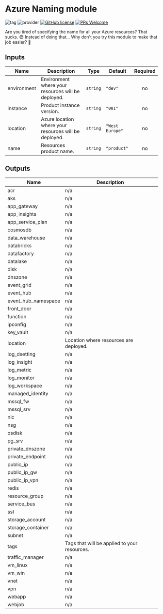 # Azure Naming module

![tag](https://img.shields.io/badge/tag-0.1-green) ![provider](https://img.shields.io/badge/Provider-AzureRM-blue) [![GitHub license](https://img.shields.io/github/license/Naereen/StrapDown.js.svg)](https://github.com/Naereen/StrapDown.js/blob/master/LICENSE) [![PRs Welcome](https://img.shields.io/badge/PRs-welcome-brightgreen.svg?style=flat-square)](http://makeapullrequest.com)



Are you tired of specifying the name for all your Azure resources? That sucks. :fearful:
Instead of doing that... Why don't you try this module to make that job easier? :ok_person:

## Inputs

| Name | Description | Type | Default | Required |
|------|-------------|------|---------|:--------:|
| environment | Environment where your resources will be deployed. | `string` | `"dev"` | no |
| instance | Product instance version. | `string` | `"001"` | no |
| location | Azure location where your resources will be deployed. | `string` | `"West Europe"` | no |
| name | Resources product name. | `string` | `"product"` | no |

## Outputs

| Name | Description |
|------|-------------|
| acr | n/a |
| aks | n/a |
| app\_gateway | n/a |
| app\_insights | n/a |
| app\_service\_plan | n/a |
| cosmosdb | n/a |
| data\_warehouse | n/a |
| databricks | n/a |
| datafactory | n/a |
| datalake | n/a |
| disk | n/a |
| dnszone | n/a |
| event\_grid | n/a |
| event\_hub | n/a |
| event\_hub\_namespace | n/a |
| front\_door | n/a |
| function | n/a |
| ipconfig | n/a |
| key\_vault | n/a |
| location | Location where resources are deployed. |
| log\_dsetting | n/a |
| log\_insight | n/a |
| log\_metric | n/a |
| log\_monitor | n/a |
| log\_workspace | n/a |
| managed\_identity | n/a |
| mssql\_fw | n/a |
| mssql\_srv | n/a |
| nic | n/a |
| nsg | n/a |
| osdisk | n/a |
| pg\_srv | n/a |
| private\_dnszone | n/a |
| private\_endpoint | n/a |
| public\_ip | n/a |
| public\_ip\_gw | n/a |
| public\_ip\_vpn | n/a |
| redis | n/a |
| resource\_group | n/a |
| service\_bus | n/a |
| ssl | n/a |
| storage\_account | n/a |
| storage\_container | n/a |
| subnet | n/a |
| tags | Tags that will be applied to your resources. |
| traffic\_manager | n/a |
| vm\_linux | n/a |
| vm\_win | n/a |
| vnet | n/a |
| vpn | n/a |
| webapp | n/a |
| webjob | n/a |

